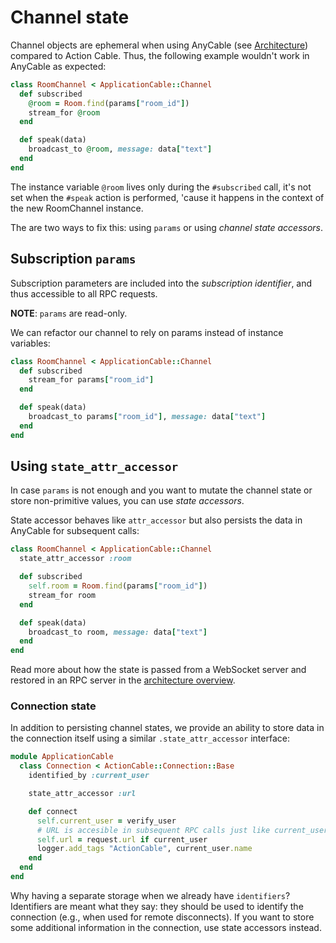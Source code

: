 # Channel state

Channel objects are ephemeral when using AnyCable (see [Architecture](../architecture.md)) compared to Action Cable. Thus, the following example wouldn't work in AnyCable as expected:

```ruby
class RoomChannel < ApplicationCable::Channel
  def subscribed
    @room = Room.find(params["room_id"])
    stream_for @room
  end

  def speak(data)
    broadcast_to @room, message: data["text"]
  end
end
```

The instance variable `@room` lives only during the `#subscribed` call, it's not set when the `#speak` action is performed, 'cause it happens in the context of the new RoomChannel instance.

The are two ways to fix this: using `params` or using _channel state accessors_.

## Subscription `params`

Subscription parameters are included into the _subscription identifier_, and thus accessible to all RPC requests.

**NOTE**: `params` are read-only.

We can refactor our channel to rely on params instead of instance variables:

```ruby
class RoomChannel < ApplicationCable::Channel
  def subscribed
    stream_for params["room_id"]
  end

  def speak(data)
    broadcast_to params["room_id"], message: data["text"]
  end
end
```

## Using `state_attr_accessor`

In case `params` is not enough and you want to mutate the channel state or store non-primitive values, you can use _state accessors_.

State accessor behaves like `attr_accessor` but also persists the data in AnyCable for subsequent calls:

```ruby
class RoomChannel < ApplicationCable::Channel
  state_attr_accessor :room

  def subscribed
    self.room = Room.find(params["room_id"])
    stream_for room
  end

  def speak(data)
    broadcast_to room, message: data["text"]
  end
end
```

Read more about how the state is passed from a WebSocket server and restored in an RPC server in the [architecture overview](../architecture.md#restoring-state-objects).

### Connection state

In addition to persisting channel states, we provide an ability to store data in the connection itself using a similar `.state_attr_accessor` interface:

```ruby
module ApplicationCable
  class Connection < ActionCable::Connection::Base
    identified_by :current_user

    state_attr_accessor :url

    def connect
      self.current_user = verify_user
      # URL is accesible in subsequent RPC calls just like current_user
      self.url = request.url if current_user
      logger.add_tags "ActionCable", current_user.name
    end
  end
end
```

Why having a separate storage when we already have `identifiers`?
Identifiers are meant what they say: they should be used to identify the connection (e.g., when used for remote disconnects). If you want to store some additional information in the connection, use state accessors instead.
